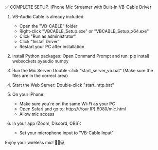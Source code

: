 ✅ COMPLETE SETUP: iPhone Mic Streamer with Built-in VB-Cable Driver

1. VB-Audio Cable is already included:
   - Open the "VB-CABLE" folder
   - Right-click "VBCABLE_Setup.exe" or "VBCABLE_Setup_x64.exe"
   - Click "Run as administrator"
   - Click "Install Driver"
   - Restart your PC after installation

2. Install Python packages:
   Open Command Prompt and run:
   pip install websockets pyaudio numpy

4. Run the Mic Server:
   Double-click "start_server_vb.bat"
   (Make sure the files are in the correct area)

6. Start the Web Server:
   Double-click "start_http.bat"

7. On your iPhone:
   - Make sure you're on the same Wi-Fi as your PC
   - Open Safari and go to: http://(Your IP):8080/mic.html
   - Allow mic access

8. In your app (Zoom, Discord, OBS):
   - Set your microphone input to "VB-Cable Input"

Enjoy your wireless mic! 🎤📱💻
